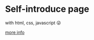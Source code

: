# Self-introduce page 
with html, css, javascript 😜

[more info](https://velog.io/@rimi0108/wecode-%EC%82%AC%EC%A0%84%EC%8A%A4%ED%84%B0%EB%94%94-2%EC%A3%BC%EC%B0%A8%EB%A5%BC-%EB%A7%88%EC%B9%98%EB%A9%B0)
